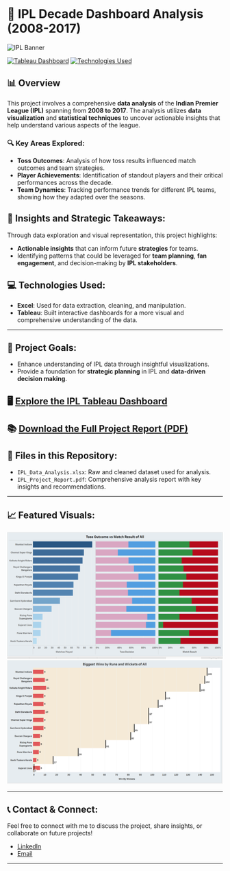 # 🏏 IPL Decade Dashboard Analysis (2008-2017)

![IPL Banner](https://your-image-link.com) <!-- Replace with an IPL-themed image -->

[![Tableau Dashboard](https://img.shields.io/badge/View-Tableau%20Dashboard-blue)](https://public.tableau.com/app/profile/poojit.kasina/viz/IPLDecadeDynamicsDashboard/MatchStatistics)
[![Technologies Used](https://img.shields.io/badge/Technologies-Excel%20%7C%20Tableau-yellowgreen)](https://github.com/Popsy96/IPL-Data-Insights/blob/Files/IPL%20Decade%20Dynamics%20Dashboard.pdf)

## 📊 Overview

This project involves a comprehensive **data analysis** of the **Indian Premier League (IPL)** spanning from **2008 to 2017**. The analysis utilizes **data visualization** and **statistical techniques** to uncover actionable insights that help understand various aspects of the league.

### 🔍 Key Areas Explored:
- **Toss Outcomes**: Analysis of how toss results influenced match outcomes and team strategies.
- **Player Achievements**: Identification of standout players and their critical performances across the decade.
- **Team Dynamics**: Tracking performance trends for different IPL teams, showing how they adapted over the seasons.

## 🚀 Insights and Strategic Takeaways:

Through data exploration and visual representation, this project highlights:
- **Actionable insights** that can inform future **strategies** for teams.
- Identifying patterns that could be leveraged for **team planning**, **fan engagement**, and decision-making by **IPL stakeholders**.

## 💻 Technologies Used:
- **Excel**: Used for data extraction, cleaning, and manipulation.
- **Tableau**: Built interactive dashboards for a more visual and comprehensive understanding of the data.

---

## 🎯 Project Goals:
- Enhance understanding of IPL data through insightful visualizations.
- Provide a foundation for **strategic planning** in IPL and **data-driven decision making**.

## 🖥️ [Explore the IPL Tableau Dashboard](https://public.tableau.com/app/profile/poojit.kasina/viz/IPLDecadeDynamicsDashboard/MatchStatistics)

## 📚 [Download the Full Project Report (PDF)](https://github.com/Popsy96/IPL-Data-Insights/blob/Files/IPL%20Decade%20Dynamic%20Dashboard%20Analysis.pdf)

## 📂 Files in this Repository:
- `IPL_Data_Analysis.xlsx`: Raw and cleaned dataset used for analysis.
- `IPL_Project_Report.pdf`: Comprehensive analysis report with key insights and recommendations.

---

## 📈 Featured Visuals:
<!-- Optional: Add screenshots of Tableau dashboards here for an extra visual appeal -->

![Dashboard Screenshot 1](https://github.com/Popsy96/IPL-Data-Insights/blob/Files/Screenshot%202023-10-22%20225736.png) <!-- Replace with screenshots from your Tableau dashboard -->
![Dashboard Screenshot 2](https://github.com/Popsy96/IPL-Data-Insights/blob/Files/Screenshot%202023-10-22%20225813.png)

---

## 📞 Contact & Connect:
Feel free to connect with me to discuss the project, share insights, or collaborate on future projects!

- [LinkedIn](https://www.linkedin.com/in/your-linkedin/)
- [Email](mailto:your-email@example.com)

---
